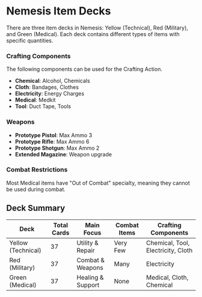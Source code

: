 # Nemesis Item Decks

There are three item decks in Nemesis: Yellow (Technical), Red (Military), and Green (Medical). Each deck contains different types of items with specific quantities.

### Crafting Components
The following components can be used for the Crafting Action.
- **Chemical**: Alcohol, Chemicals
- **Cloth**: Bandages, Clothes
- **Electricity**: Energy Charges
- **Medical**: Medkit
- **Tool**: Duct Tape, Tools

### Weapons
- **Prototype Pistol**: Max Ammo 3
- **Prototype Rifle**: Max Ammo 6  
- **Prototype Shotgun**: Max Ammo 2
- **Extended Magazine**: Weapon upgrade


### Combat Restrictions
Most Medical items have "Out of Combat" specialty, meaning they cannot be used during combat.

## Deck Summary

| Deck | Total Cards | Main Focus | Combat Items | Crafting Components |
|------|-------------|------------|--------------|-------------------|
| Yellow (Technical) | 37 | Utility & Repair | Very Few | Chemical, Tool, Electricity, Cloth |
| Red (Military) | 37 | Combat & Weapons | Many | Electricity |
| Green (Medical) | 37 | Healing & Support | None | Medical, Cloth, Chemical |